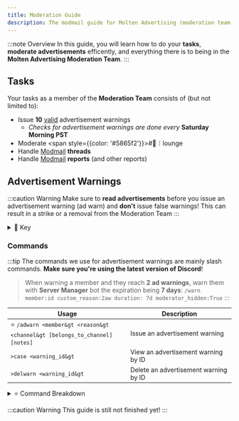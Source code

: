 ```yaml
---
title: Moderation Guide
description: The modmail guide for Molten Advertising (moderation team only)
---
```


:::note Overview
In this guide, you will learn how to do your **tasks**, **moderate advertisements** efficently, and everything there is to being in the **Molten Advertising Moderation Team**.
:::

## Tasks
Your tasks as a member of the **Moderation Team** consists of (but not limited to):

  - Issue **10** <u>valid</u> advertisement warnings
    - *Checks for advertisement warnings are done every* **Saturday Morning PST**
  - Moderate <span style={{color: '#5865f2'}}>#💬︱lounge</span>
  - Handle [Modmail](./modmail-guide.md) **threads**
  - Handle [Modmail](./modmail-guide.md) **reports** (and other reports)

## Advertisement Warnings

:::caution Warning
Make sure to **read advertisements** before you issue an advertisement warning (ad warn) and **don't** issue false warnings! This can result in a strike or a removal from the Moderation Team
:::
<details className="customdetails">
<summary>🔑 Key</summary>

> `[foo|bar]` - Text separated in brackets means you can use either **foo** or **bar** to get the same command result

> `[arg=value]` - An argument in brackets means this is an **optional argument**, if it's not provided a default value of '**value**' will take it's place

> `<arg>` - An argument in less and greater than signs means that this is a **required argument**, it must be provided or the command will fail

</details>

### Commands

:::tip
The commands we use for advertisement warnings are mainly slash commands. **Make sure you're using the latest version of Discord**!

> When warning a member and they reach **2 ad warnings**, warn them with **Server Manager** bot the expiration being **7 days**:
> `/warn member:id custom_reason:2aw duration: 7d moderator_hidden:True`
:::

| Usage | Description |
| ----------------------- | ----------- |
| ⭐ <code>/adwarn &lt;member&gt &lt;reason&gt &lt;channel&gt [belongs_to_channel] [notes]</code> | Issue an advertisement warning |
| <code>>case &lt;warning_id&gt</code> | View an advertisement warning by ID |
| <code>>delwarn &lt;warning_id&gt</code> | Delete an advertisement warning by ID |

<details className="customdetails">
<summary>⭐ Command Breakdown</summary>

<details className="customdetails">
<summary>Command Explanation</summary>

The `/adwarn` command sends a message in the <span className="mention">#🚨︱open-moderation</span> channel and is stored in the database of **Molten's Utilities**. A **warning ID** is random generated ID which is _12 characters long_. This ID is unique to every advertisement warning, users can find this ID at the embed footer of the ad warning message *and* direct message they get. Users can message the modmail bot <span className="mention">@Molten Support#3319</span> to appeal this warning. These warnings are stored for **2 weeks** then removed (expired). Users are notified of this expiration.

</details> 

<details className="customdetails">
<summary>Command Arguments</summary>

*These are the arguments that aren't self explanatory*

> `belongs_to_channel` - This argument is only required and used when you use the `Incorrect Channel` preset reason. This is the channel the advertisement would belong to.

> `notes` - This argument is displayed as an embed field on the ad warning embed. This is typically not used unless you need to provide more context. **Example below**.

![Example image](../../assets/adwarningexample.png)

</details> 

</details>

:::caution Warning
This guide is still not finished yet!
:::
